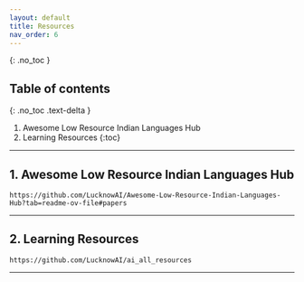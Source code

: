 ```yaml
---
layout: default
title: Resources
nav_order: 6
---
```


{: .no_toc }

## Table of contents

{: .no_toc .text-delta }

1. Awesome Low Resource Indian Languages Hub
2. Learning Resources
   {:toc}

---

## 1. Awesome Low Resource Indian Languages Hub
    https://github.com/LucknowAI/Awesome-Low-Resource-Indian-Languages-Hub?tab=readme-ov-file#papers

---

## 2. Learning Resources
    https://github.com/LucknowAI/ai_all_resources

---